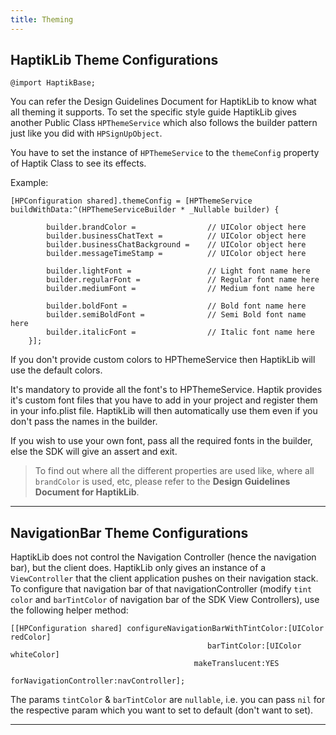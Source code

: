 ```yaml
---
title: Theming
---
```


## HaptikLib Theme Configurations

`@import HaptikBase;`

You can refer the Design Guidelines Document for HaptikLib to know what all theming it supports. To set the specific style guide HaptikLib gives another Public Class `HPThemeService` which also follows the builder pattern just like you did with `HPSignUpObject`.

You have to set the instance of `HPThemeService` to the `themeConfig` property of Haptik Class to see its effects.

Example:

```
[HPConfiguration shared].themeConfig = [HPThemeService buildWithData:^(HPThemeServiceBuilder * _Nullable builder) {

        builder.brandColor =                // UIColor object here
        builder.businessChatText =          // UIColor object here
        builder.businessChatBackground =    // UIColor object here
        builder.messageTimeStamp =          // UIColor object here

        builder.lightFont =                 // Light font name here
        builder.regularFont =               // Regular font name here
        builder.mediumFont =                // Medium font name here

        builder.boldFont =                  // Bold font name here
        builder.semiBoldFont =              // Semi Bold font name here
        builder.italicFont =                // Italic font name here
    }];
```

If you don't provide custom colors to HPThemeService then HaptikLib will use the default colors.

It's mandatory to provide all the font's to HPThemeService. Haptik provides it's custom font files that you have to add in your project and
register them in your info.plist file. HaptikLib will then automatically use them even if you don't pass the names in the builder.

If you wish to use your own font, pass all the required fonts in the builder, else the SDK will give an assert and exit.

> To find out where all the different properties are used like, where all `brandColor` is used, etc, please refer to the **Design Guidelines Document for HaptikLib**.

---

## NavigationBar Theme Configurations

HaptikLib does not control the Navigation Controller (hence the navigation bar), but the client does. HaptikLib only gives an instance of a `ViewController` that the client application pushes on their navigation stack. To configure that navigation bar of that navigationController (modify `tint color` and `barTintColor` of navigation bar of the SDK View Controllers), use the following helper method:

```
[[HPConfiguration shared] configureNavigationBarWithTintColor:[UIColor redColor]
                                            barTintColor:[UIColor whiteColor]
                                         makeTranslucent:YES
                                 forNavigationController:navController];
```

The params `tintColor` & `barTintColor` are `nullable`, i.e. you can pass `nil` for the respective param which you want to set to default (don't want to set).

---
